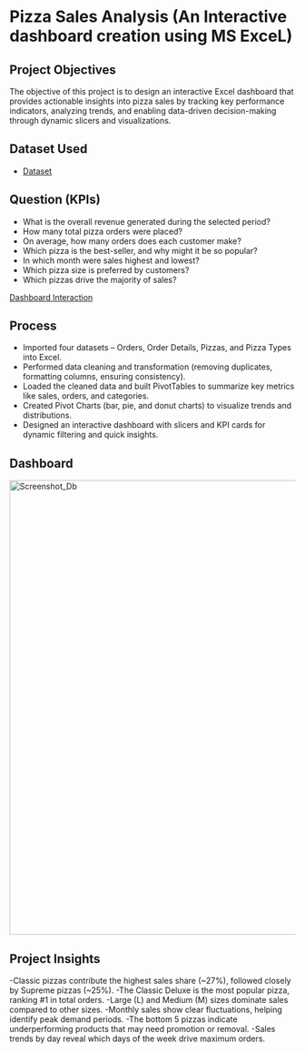 # Pizza Sales Analysis (An Interactive dashboard creation using MS ExceL)
## Project Objectives
The objective of this project is to design an interactive Excel dashboard that provides actionable insights into pizza sales by tracking key performance indicators, analyzing trends, and enabling data-driven decision-making through dynamic slicers and visualizations.
## Dataset Used 
-	<a href = https://github.com/YashWalde/Pizza_Sales_Analysis_Exl_Dashboard/blob/main/Pizza_sales_analysis.xlsx> Dataset </a>
## Question (KPIs)
-	What is the overall revenue generated during the selected period?
-	How many total pizza orders were placed?
-	On average, how many orders does each customer make?
-	Which pizza is the best-seller, and why might it be so popular?
-	In which month were sales highest and lowest?
-	Which pizza size is preferred by customers?
-	Which pizzas drive the majority of sales?

<a href = "https://github.com/YashWalde/Pizza_Sales_Analysis_Exl_Dashboard/blob/main/Screenshot_Db.png"> Dashboard Interaction </a>
## Process
- Imported four datasets – Orders, Order Details, Pizzas, and Pizza Types into Excel.
- Performed data cleaning and transformation (removing duplicates, formatting columns, ensuring consistency).
- Loaded the cleaned data and built PivotTables to summarize key metrics like sales, orders, and categories.
- Created Pivot Charts (bar, pie, and donut charts) to visualize trends and distributions.
- Designed an interactive dashboard with slicers and KPI cards for dynamic filtering and quick insights.

## Dashboard
<img width="1854" height="799" alt="Screenshot_Db" src="https://github.com/user-attachments/assets/da3803e7-9cac-4caa-a5b2-207f0743e36a" />

## Project Insights 
-Classic pizzas contribute the highest sales share (~27%), followed closely by Supreme pizzas (~25%).
-The Classic Deluxe is the most popular pizza, ranking #1 in total orders.
-Large (L) and Medium (M) sizes dominate sales compared to other sizes.
-Monthly sales show clear fluctuations, helping identify peak demand periods.
-The bottom 5 pizzas indicate underperforming products that may need promotion or removal.
-Sales trends by day reveal which days of the week drive maximum orders.
